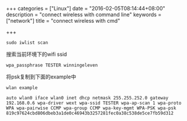 +++
categories = ["Linux"]
date = "2016-02-05T08:14:44+08:00"
description = "connect wireless with command line"
keywords = ["network"]
title = "connect wireless with cmd"

+++

    sudo iwlist scan

搜索当前环境下的wifi ssid

    wpa_passphrase TESTER winningeleven

将psk复制到下面的example中

    wlan example

    auto wlan0 iface wlan0 inet dhcp netmask 255.255.252.0 gateway 192.168.0.6 wpa-driver wext wpa-ssid TESTER wpa-ap-scan 1 wpa-proto WPA wpa-pairwise CCMP wpa-group CCMP wpa-key-mgmt WPA-PSK wpa-psk 819c97624cbd806dbeb3a1de0c46943b3257281fec0a38c538de5ce7fb59d312
